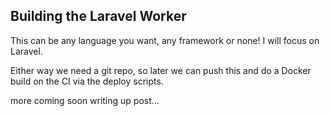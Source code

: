 ## Building the Laravel Worker
This can be any language you want, any framework or none! I will focus on Laravel.

Either way we need a git repo, so later we can push this and do a Docker build on the CI via the deploy scripts.


more coming soon writing up post...